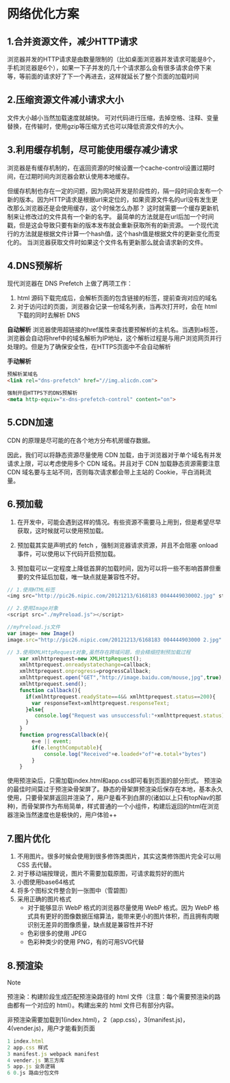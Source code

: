 # 网络优化方案
## 1.合并资源文件，减少HTTP请求
浏览器并发的HTTP请求是由数量限制的（比如桌面浏览器并发请求可能是8个，手机浏览器是6个），如果一下子并发的几十个请求那么会有很多请求会停下来等，等前面的请求好了下一个再进去，这样就延长了整个页面的加载时间

## 2.压缩资源文件减小请求大小
文件大小越小当然加载速度就越快。
可对代码进行压缩，去掉空格、注释、变量替换，在传输时，使用gzip等压缩方式也可以降低资源文件的大小。

## 3.利用缓存机制，尽可能使用缓存减少请求
浏览器是有缓存机制的，在返回资源的时候设置一个cache-control设置过期时间，在过期时间内浏览器会默认使用本地缓存。

但缓存机制也存在一定的问题，因为网站开发是阶段性的，隔一段时间会发布一个新的版本。因为HTTP请求是根据url来定位的，如果资源文件名的url没有发生更改那么浏览器还是会使用缓存，这个时候怎么办那？
这时就需要一个缓存更新机制来让修改过的文件具有一个新的名字。
最简单的方法就是在url后加一个时间戳，但是这会导致只要有新的版本发布就会重新获取所有的新资源。
一个现代流行的方法就是根据文件计算一个hash值，这个hash值是根据文件的更新变化而变化的。 当浏览器获取文件时如果这个文件名有更新那么就会请求新的文件。

## 4.DNS预解析
现代浏览器在 DNS Prefetch 上做了两项工作：
1. html 源码下载完成后，会解析页面的包含链接的标签，提前查询对应的域名
2. 对于访问过的页面，浏览器会记录一份域名列表，当再次打开时，会在 html 下载的同时去解析 DNS

**自动解析**
浏览器使用超链接的href属性来查找要预解析的主机名。当遇到a标签，浏览器会自动将href中的域名解析为IP地址，这个解析过程是与用户浏览网页并行处理的。但是为了确保安全性，在HTTPS页面中不会自动解析

**手动解析**
``` html
预解析某域名
<link rel="dns-prefetch" href="//img.alicdn.com">

强制开启HTTPS下的DNS预解析
<meta http-equiv="x-dns-prefetch-control" content="on">
```

## 5.CDN加速
CDN 的原理是尽可能的在各个地方分布机房缓存数据。

因此，我们可以将静态资源尽量使用 CDN 加载，由于浏览器对于单个域名有并发请求上限，可以考虑使用多个 CDN 域名。并且对于 CDN 加载静态资源需要注意 CDN 域名要与主站不同，否则每次请求都会带上主站的 Cookie，平白消耗流量。

## 6.预加载
1. 在开发中，可能会遇到这样的情况。有些资源不需要马上用到，但是希望尽早获取，这时候就可以使用预加载。

2. 预加载其实是声明式的 fetch ，强制浏览器请求资源，并且不会阻塞 onload 事件，可以使用以下代码开启预加载。

3. 预加载可以一定程度上降低首屏的加载时间，因为可以将一些不影响首屏但重要的文件延后加载，唯一缺点就是兼容性不好。


```js
// 1.使用HTML标签
<img src="http://pic26.nipic.com/20121213/6168183 0044449030002.jpg" style="display:none"/>

// 2.使用Image对象
<script src="./myPreload.js"></script>

//myPreload.js文件
var image= new Image()
image.src="http://pic26.nipic.com/20121213/6168183 004444903000 2.jpg"

// 3.使用XMLHttpRequest对象,虽然存在跨域问题，但会精细控制预加载过程
    var xmlhttprequest=new XMLHttpRequest();
    xmlhttprequest.onreadystatechange=callback;
    xmlhttprequest.onprogress=progressCallback;
    xmlhttprequest.open("GET","http://image.baidu.com/mouse,jpg",true);
    xmlhttprequest.send();
    function callback(){
      if(xmlhttprequest.readyState==4&& xmlhttprequest.status==200){
        var responseText=xmlhttprequest.responseText;
      }else{
         console.log("Request was unsuccessful:"+xmlhttprequest.status);
      }
    }
    function progressCallback(e){
        e=e || event;
        if(e.lengthComputable){
            console.log("Received"+e.loaded+"of"+e.total+"bytes")
        }
    }
```


使用预渲染后，只需加载index.html和app.css即可看到页面的部分形式。
预渲染的最佳时间莫过于预渲染骨架屏了。静态的骨架屏预渲染后保存在本地，基本永久使用，只要骨架屏返回并渲染了，用户是看不到白屏的(诸如以上只有topNav的那种)，而骨架屏作为布局简单，样式普通的一个小组件，构建后返回的html在浏览器渲染当然速度也是极快的，用户体验++

## 7.图片优化
1. 不用图片。很多时候会使用到很多修饰类图片，其实这类修饰图片完全可以用 CSS 去代替。
2. 对于移动端按理说，图片不需要加载原图，可请求裁剪好的图片
3. 小图使用base64格式
4. 将多个图标文件整合到一张图中（雪碧图）
5. 采用正确的图片格式
   - 对于能够显示 WebP 格式的浏览器尽量使用 WebP 格式。因为 WebP 格式具有更好的图像数据压缩算法，能带来更小的图片体积，而且拥有肉眼识别无差异的图像质量，缺点就是兼容性并不好
   - 色彩很多的使用 JPEG
   - 色彩种类少的使用 PNG，有的可用SVG代替

   
## 8.预渲染
> [!NOTE]
> 预渲染：构建阶段生成匹配预渲染路径的 html 文件（注意：每个需要预渲染的路由都有一个对应的 html）。构建出来的 html 文件已有部分内容。

非预渲染需要加载到1(index.html)，2（app.css），3(manifest.js)，4(vender.js)，用户才能看到页面

```js
1 index.html
2 app.css 样式
3 manifest.js webpack manifest
4 vender.js 第三方库
5 app.js 业务逻辑
6 0.js 路由分包文件
```